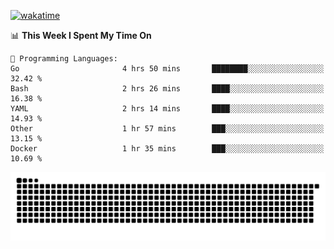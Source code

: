 [![wakatime](https://wakatime.com/badge/user/384f91c6-4eee-411f-8f3b-1b691f58a544.svg)](https://wakatime.com/@384f91c6-4eee-411f-8f3b-1b691f58a544)

<!--START_SECTION:waka-->
📊 **This Week I Spent My Time On** 

```text
💬 Programming Languages: 
Go                       4 hrs 50 mins       ████████░░░░░░░░░░░░░░░░░   32.42 % 
Bash                     2 hrs 26 mins       ████░░░░░░░░░░░░░░░░░░░░░   16.38 % 
YAML                     2 hrs 14 mins       ████░░░░░░░░░░░░░░░░░░░░░   14.93 % 
Other                    1 hr 57 mins        ███░░░░░░░░░░░░░░░░░░░░░░   13.15 % 
Docker                   1 hr 35 mins        ███░░░░░░░░░░░░░░░░░░░░░░   10.69 % 
```


<!--END_SECTION:waka-->

<picture>
  <source media="(prefers-color-scheme: dark)" srcset="https://raw.githubusercontent.com/fuwx295/fuwx295/output/github-contribution-grid-snake-dark.svg">
  <source media="(prefers-color-scheme: light)" srcset="https://raw.githubusercontent.com/fuwx295/fuwx295/output/github-contribution-grid-snake.svg">
  <img alt="github contribution grid snake animation" src="https://raw.githubusercontent.com/fuwx295/fuwx295/output/github-contribution-grid-snake.svg">
</picture>
